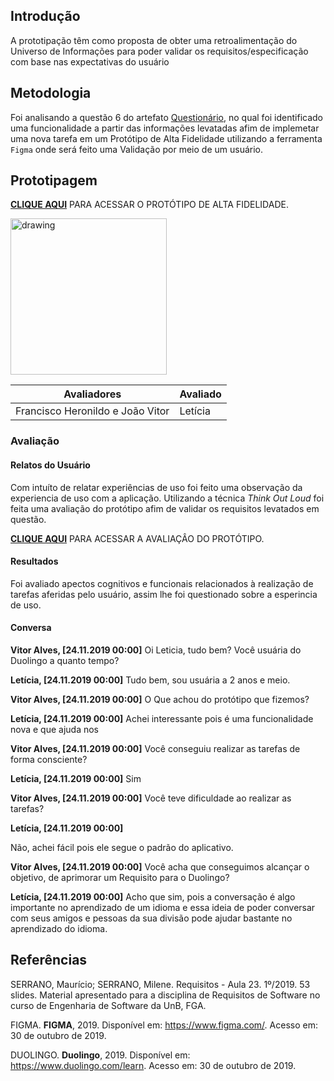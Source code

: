 ## Introdução

A prototipação têm como proposta de obter uma retroalimentação do Universo de Informações para poder validar os requisitos/especificação com base nas expectativas do usuário

## Metodologia

Foi analisando a questão 6 do artefato [Questionário](https://requisitos-de-software.github.io/2019.2-Duolingo/elicitacao/Questionario/), no qual foi identificado uma funcionalidade a partir das informações levatadas afim de implemetar uma nova tarefa em um Protótipo de Alta Fidelidade utilizando a ferramenta `Figma` onde será feito uma Validação por meio de um usuário.

## Prototipagem

[**CLIQUE AQUI**](https://www.figma.com/proto/siLlXrthLzaYn81dH7tgSr/Duolingo---Prot%C3%B3tipo-de-Conversa%C3%A7%C3%A3o?node-id=0%3A1&scaling=scale-down) PARA ACESSAR O PROTÓTIPO DE ALTA FIDELIDADE.

<img src="https://imgur.com/D2KxcxV.jpg" alt="drawing" width="250"/>

| Avaliadores | Avaliado |
|-------------|----------|
|Francisco Heronildo e João Vitor| Letícia |

### Avaliação

#### Relatos do Usuário

Com intuíto de relatar experiências de uso foi feito uma observação da experiencia de uso com a aplicação. Utilizando a técnica _Think Out Loud_ foi feita uma avaliação do protótipo afim de validar os requisitos levatados em questão.

[**CLIQUE AQUI**](https://drive.google.com/file/d/151Cat1yQn0nESDSCrNJhtDzK_VVxjmXc/view?usp=sharing) PARA ACESSAR A AVALIAÇÂO DO PROTÓTIPO.

#### Resultados

Foi avaliado apectos cognitivos e funcionais relacionados à realização de tarefas aferidas pelo usuário, assim lhe foi questionado sobre a esperincia de uso.

#### Conversa

**Vitor Alves, [24.11.2019 00:00]**
Oi Leticia, tudo bem? Você usuária do Duolingo a quanto tempo?

**Letícia, [24.11.2019 00:00]**
Tudo bem, sou usuária a 2 anos e meio.


**Vitor Alves, [24.11.2019 00:00]**
O Que achou do protótipo que fizemos?

**Letícia, [24.11.2019 00:00]**
Achei interessante pois é uma funcionalidade nova e que ajuda nos 

**Vitor Alves, [24.11.2019 00:00]**
Você conseguiu realizar as tarefas de forma consciente?

**Letícia, [24.11.2019 00:00]**
Sim

**Vitor Alves, [24.11.2019 00:00]**
Você teve dificuldade ao realizar as tarefas?

**Letícia, [24.11.2019 00:00]**

Não, achei fácil pois ele segue o padrão do aplicativo. 

**Vitor Alves, [24.11.2019 00:00]**
Você acha que conseguimos alcançar o objetivo, de aprimorar um Requisito para o Duolingo?

**Letícia, [24.11.2019 00:00]**
Acho que sim, pois a conversação é algo importante no aprendizado de um idioma e essa ideia de poder conversar com seus amigos e pessoas da sua divisão pode ajudar bastante no aprendizado do idioma.

## Referências

SERRANO, Maurício; SERRANO, Milene. Requisitos - Aula 23. 1º/2019. 53 slides. Material apresentado para a disciplina de Requisitos de Software no curso de Engenharia de Software da UnB, FGA.

FIGMA. **FIGMA**, 2019. Disponível em: <https://www.figma.com/>. Acesso em: 30 de outubro de 2019.

DUOLINGO. **Duolingo**, 2019. Disponível em: <https://www.duolingo.com/learn>. Acesso em: 30 de outubro de 2019.
